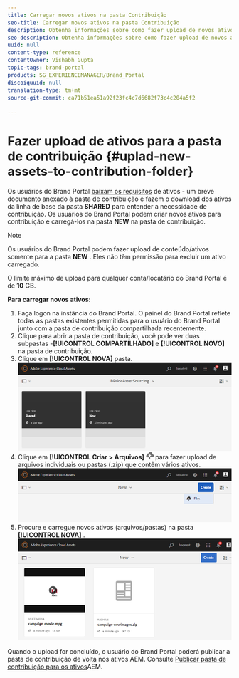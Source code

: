 ```yaml
---
title: Carregar novos ativos na pasta Contribuição
seo-title: Carregar novos ativos na pasta Contribuição
description: Obtenha informações sobre como fazer upload de novos ativos para a pasta de contribuição no Brand Portal.
seo-description: Obtenha informações sobre como fazer upload de novos ativos para a pasta de contribuição no Brand Portal.
uuid: null
content-type: reference
contentOwner: Vishabh Gupta
topic-tags: brand-portal
products: SG_EXPERIENCEMANAGER/Brand_Portal
discoiquuid: null
translation-type: tm+mt
source-git-commit: ca71b51ea51a92f23fc4c7d6682f73c4c204a5f2

---
```



# Fazer upload de ativos para a pasta de contribuição {#uplad-new-assets-to-contribution-folder}

Os usuários do Brand Portal [baixam os requisitos](brand-portal-download-asset-requirements.md) de ativos - um breve documento anexado à pasta de contribuição e fazem o download dos ativos da linha de base da pasta **SHARED** para entender a necessidade de contribuição.
Os usuários do Brand Portal podem criar novos ativos para contribuição e carregá-los na pasta **NEW** na pasta de contribuição.

>[!NOTE]
>
>Os usuários do Brand Portal podem fazer upload de conteúdo/ativos somente para a pasta **NEW** . Eles não têm permissão para excluir um ativo carregado.
>
>O limite máximo de upload para qualquer conta/locatário do Brand Portal é de **10** GB.


**Para carregar novos ativos:**

1. Faça logon na instância do Brand Portal.
O painel do Brand Portal reflete todas as pastas existentes permitidas para o usuário do Brand Portal junto com a pasta de contribuição compartilhada recentemente.
1. Clique para abrir a pasta de contribuição, você pode ver duas subpastas -**[!UICONTROL COMPARTILHADO]** e **[!UICONTROL NOVO]** na pasta de contribuição.
1. Clique em **[!UICONTROL NOVA]** pasta.
   ![](assets/upload-new-assets1.png)
1. Clique em **[!UICONTROL Criar > Arquivos]** ![](assets/upload.png) para fazer upload de arquivos individuais ou pastas (.zip) que contêm vários ativos.
   ![](assets/upload-new-assets2.png)
1. Procure e carregue novos ativos (arquivos/pastas) na pasta **[!UICONTROL NOVA]** .
   ![](assets/upload-new-assets3.png)

Quando o upload for concluído, o usuário do Brand Portal poderá publicar a pasta de contribuição de volta nos ativos AEM. Consulte [Publicar pasta de contribuição para os ativos](brand-portal-publish-contribution-folder-to-aem-assets.md)AEM.
